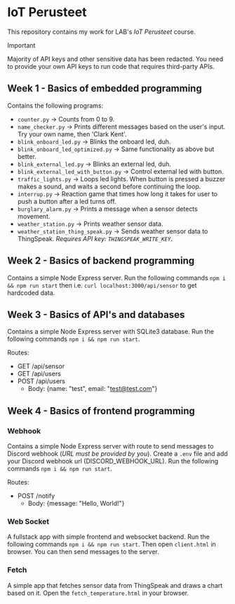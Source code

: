 # IoT Perusteet

This repository contains my work for LAB's *IoT Perusteet* course.

> [!IMPORTANT]
> Majority of API keys and other sensitive data has been redacted. You need to provide your own API keys to run code that requires third-party APIs.

## Week 1 - Basics of embedded programming

Contains the following programs:
* `counter.py` -> Counts from 0 to 9.
* `name_checker.py` -> Prints different messages based on the user's input. Try your own name, then 'Clark Kent'.
* `blink_onboard_led.py` -> Blinks the onboard led, duh.
* `blink_onboard_led_optimized.py` -> Same functionality as above but better.
* `blink_external_led.py` -> Blinks an external led, duh.
* `blink_external_led_with_button.py` -> Control external led with button.
* `traffic_lights.py` -> Loops led lights. When button is pressed a buzzer makes a sound, and waits a second before continuing the loop.
* `interrup.py` -> Reaction game that times how long it takes for user to push a button after a led turns off.
* `burglary_alarm.py` -> Prints a message when a sensor detects movement.
* `weather_station.py` -> Prints weather sensor data.
* `weather_station_thing_speak.py` -> Sends weather sensor data to ThingSpeak. *Requires API key: `THINGSPEAK_WRITE_KEY`*.

## Week 2 - Basics of backend programming

Contains a simple Node Express server. Run the following commands `npm i && npm run start` then i.e. `curl localhost:3000/api/sensor` to get hardcoded data.

## Week 3 - Basics of API's and databases

Contains a simple Node Express server with SQLite3 database. Run the following commands `npm i && npm run start`.

Routes:
* GET /api/sensor
* GET /api/users
* POST /api/users
  * Body: {name: "test", email: "test@test.com"}  

## Week 4 - Basics of frontend programming

### Webhook

Contains a simple Node Express server with route to send messages to Discord webhook (*URL must be provided by you*). Create a `.env` file and add your Discord webhook url (DISCORD_WEBHOOK_URL). Run the following commands `npm i && npm run start`.

Routes:
* POST /notify
  * Body: {message: "Hello, World!"}  

### Web Socket

A fullstack app with simple frontend and websocket backend. Run the following commands `npm i && npm run start`. Then open `client.html` in browser. You can then send messages to the server.

### Fetch

A simple app that fetches sensor data from ThingSpeak and draws a chart based on it. Open the `fetch_temperature.html` in your browser.
